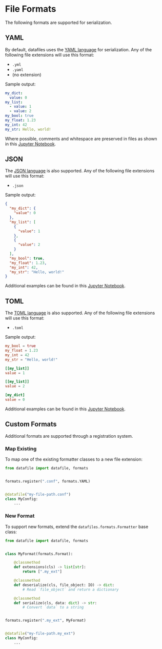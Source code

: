 # File Formats

The following formats are supported for serialization.

## YAML

By default, datafiles uses the [YAML language](https://yaml.org/) for serialization.
Any of the following file extensions will use this format:

- `.yml`
- `.yaml`
- (no extension)

Sample output:

```yaml
my_dict:
  value: 0
my_list:
  - value: 1
  - value: 2
my_bool: true
my_float: 1.23
my_int: 42
my_str: Hello, world!
```

Where possible, comments and whitespace are preserved in files as shown in this [Jupyter Notebook](https://github.com/jacebrowning/datafiles/blob/main/notebooks/roundtrip_comments.ipynb).

## JSON

The [JSON language](https://www.json.org/) is also supported.
Any of the following file extensions will use this format:

- `.json`

Sample output:

```json
{
  "my_dict": {
    "value": 0
  },
  "my_list": [
    {
      "value": 1
    },
    {
      "value": 2
    }
  ],
  "my_bool": true,
  "my_float": 1.23,
  "my_int": 42,
  "my_str": "Hello, world!"
}
```

Additional examples can be found in this [Jupyter Notebook](https://github.com/jacebrowning/datafiles/blob/main/notebooks/format_options.ipynb).

## TOML

The [TOML language](https://github.com/toml-lang/toml) is also supported.
Any of the following file extensions will use this format:

- `.toml`

Sample output:

```toml
my_bool = true
my_float = 1.23
my_int = 42
my_str = "Hello, world!"

[[my_list]]
value = 1

[[my_list]]
value = 2

[my_dict]
value = 0
```

Additional examples can be found in this [Jupyter Notebook](https://github.com/jacebrowning/datafiles/blob/main/notebooks/format_options.ipynb).

## Custom Formats

Additional formats are supported through a registration system.

### Map Existing

To map one of the existing formatter classes to a new file extension:

```python hl_lines="4"
from datafile import datafile, formats


formats.register(".conf", formats.YAML)


@datafile("my-file-path.conf")
class MyConfig:
    ...
```
### New Format

To support new formats, extend the `datafiles.formats.Formatter` base class:

```python hl_lines="4"
from datafile import datafile, formats


class MyFormat(formats.Format):

    @classmethod
    def extensions(cls) -> list[str]:
        return [".my_ext"]

    @classmethod
    def deserialize(cls, file_object: IO) -> dict:
        # Read `file_object` and return a dictionary

    @classmethod
    def serialize(cls, data: dict) -> str:
        # Convert `data` to a string


formats.register(".my_ext", MyFormat)


@datafile("my-file-path.my_ext")
class MyConfig:
    ...
```
